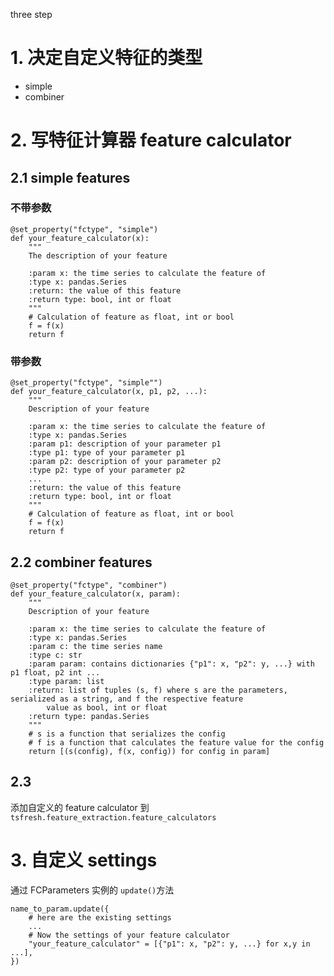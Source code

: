 three step
# 1. 决定自定义特征的类型
- simple
- combiner
# 2. 写特征计算器 feature calculator
## 2.1 simple features
### 不带参数
```python3
@set_property("fctype", "simple")
def your_feature_calculator(x):
    """
    The description of your feature

    :param x: the time series to calculate the feature of
    :type x: pandas.Series
    :return: the value of this feature
    :return type: bool, int or float
    """
    # Calculation of feature as float, int or bool
    f = f(x)
    return f
```
### 带参数
```python3
@set_property("fctype", "simple"")
def your_feature_calculator(x, p1, p2, ...):
    """
    Description of your feature

    :param x: the time series to calculate the feature of
    :type x: pandas.Series
    :param p1: description of your parameter p1
    :type p1: type of your parameter p1
    :param p2: description of your parameter p2
    :type p2: type of your parameter p2
    ...
    :return: the value of this feature
    :return type: bool, int or float
    """
    # Calculation of feature as float, int or bool
    f = f(x)
    return f
```
## 2.2 combiner features
```python3
@set_property("fctype", "combiner")
def your_feature_calculator(x, param):
    """
    Description of your feature

    :param x: the time series to calculate the feature of
    :type x: pandas.Series
    :param c: the time series name
    :type c: str
    :param param: contains dictionaries {"p1": x, "p2": y, ...} with p1 float, p2 int ...
    :type param: list
    :return: list of tuples (s, f) where s are the parameters, serialized as a string, and f the respective feature
        value as bool, int or float
    :return type: pandas.Series
    """
    # s is a function that serializes the config
    # f is a function that calculates the feature value for the config
    return [(s(config), f(x, config)) for config in param]
```
## 2.3 
添加自定义的 feature calculator 到`tsfresh.feature_extraction.feature_calculators`
# 3. 自定义 settings
通过 FCParameters 实例的 `update()`方法
```python3
name_to_param.update({
    # here are the existing settings
    ...
    # Now the settings of your feature calculator
    "your_feature_calculator" = [{"p1": x, "p2": y, ...} for x,y in ...],
})
```
